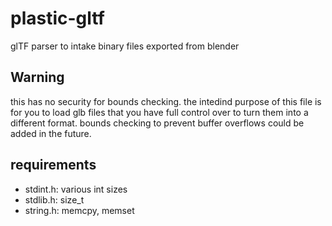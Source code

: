 # plastic-gltf
glTF parser to intake binary files exported from blender

Warning
-------
this has no security for bounds checking.
the intedind purpose of this file is for you to load glb files that you have full control over to turn them into a different format.
bounds checking to prevent buffer overflows could be added in the future.


requirements
------------
- stdint.h: various int sizes
- stdlib.h: size_t
- string.h: memcpy, memset
